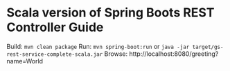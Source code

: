 Scala version of Spring Boots REST Controller Guide 
===================================================

Build: ```mvn clean package```
Run:   ```mvn spring-boot:run``` or ```java -jar target/gs-rest-service-complete-scala.jar```
Browse: http://localhost:8080/greeting?name=World